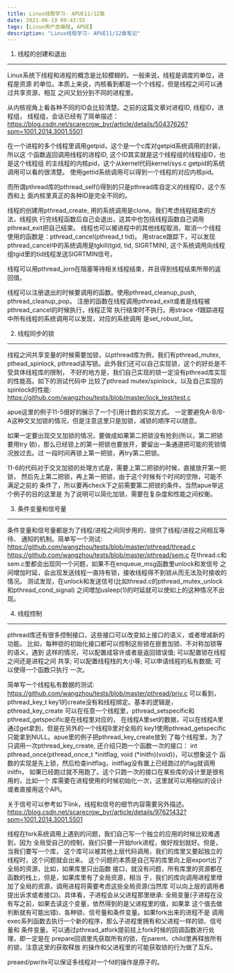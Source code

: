 ```yaml
---
title: Linux线程学习- APUE11/12章
date: 2021-06-19 09:43:55
tags: [Linux用户态编程, APUE]
description: "Linux线程学习- APUE11/12章笔记"
---
```


1. 线程的创建和退出
-------------------

 Linux系统下线程和进程的概念是比较模糊的。一般来说，线程是调度的单位，进程是资源
 的单位。本质上来说，内核看到都是一个个线程，但是线程之间可以通过共享资源，相互
 之间又划分到不同的进程里。

 从内核视角上看各种不同的ID会比较清楚。之前的这篇文章对进程ID, 线程ID，进程组，
 线程组，会话已经有了简单描述：
 https://blog.csdn.net/scarecrow_byr/article/details/50437626?spm=1001.2014.3001.5501

 在一个进程的多个线程里调用getpid，这个是一个c库对getpid系统调用的封装，所以这
 个函数返回调用线程的进程ID, 这个ID其实就是这个线程组的线程组ID，也是这个线程组
 的主线程的内核pid，这个从kernel代码kernel/sys.c getpid的系统调用可以看的很清楚。
 使用gettid系统调用可以得到一个线程的对应内核pid。

 而所谓pthread库的pthread_self()得到的只是pthread库自定义的线程ID，这个东西和上
 面内核里真正的各种ID是完全不同的。

 线程的创建用pthread_create, 用的系统调用是clone。我们考虑线程结束的方法，线程执
 行完线程函数后自己会退出，这其中也包括线程函数自己调用pthread_exit把自己结束。
 线程也可以被进程中的其他线程取消，取消一个线程使用的函数是：pthread_cancel(pthread_t tid)。
 用strace跟踪下，可以发现pthread_cancel中的系统调用是tgkill(tgid, tid, SIGRTMIN),
 这个系统调用向线程组tgid里的tid线程发送SIGRTMIN信号。

 线程可以用pthread_jorn在阻塞等待相关线程结束，并且得到线程结束所带的返回值。

 线程可以注册退出的时候要调用的函数。使用pthread_cleanup_push, pthread_cleanup_pop。
 注册的函数在线程调用pthread_exit或者是线程被pthread_cancel的时候执行，线程正常
 执行结束时不执行。用strace -f跟踪进程中所有线程的系统调用可以发现，对应的系统调用
 是set_robust_list。

2. 线程同步的锁
---------------

 线程之间共享变量的时候需要加锁，以pthread库为例，我们有pthread_mutex, pthead_spinlock,
 pthread读写锁。此外我们还可以自己实现锁，这个的好处是不受具体线程库的限制，
 不好的地方是，我们自己实现的锁一定没有pthread库实现的性能高。如下的测试代码中
 比较了pthread mutex/spinlock，以及自己实现的spinlock的性能:
 https://github.com/wangzhou/tests/blob/master/lock_test/test.c

 apue这里的例子11-5很好的展示了一个引用计数的实现方式。 
 一定要避免A-B/B-A这种交叉加锁的情况，但是注意这里只是加锁，减锁的顺序可以随意。

 如果一定要出现交叉加锁的情况，要做成如果第二把锁没有抢到(所以，第二把锁要用try
 锁)，那么已经锁上的第一把锁也要放开，要留出一条通道把可能的死锁情况放过去。过
 一段时间再锁上第一把锁，再try第二把锁。

 11-6的代码对于交叉加锁的处理方式是，需要上第二把锁的时候，直接放开第一把锁，
 然后先上第二把锁，再上第一把锁，由于这个时候有个时间的空隙，可能不满足之前的
 条件了，所以要再check下之前需要第二把锁的条件。当然apue举这个例子的目的这里是
 为了说明可以简化加锁，需要在复杂度和性能之间权衡。
 
3. 条件变量和信号量
-------------------

 条件变量和信号量都是为了线程/进程之间同步用的，提供了线程/进程之间相互等待、
 通知的机制。简单写一个测试:
 https://github.com/wangzhou/tests/blob/master/pthread/thread.c
 https://github.com/wangzhou/tests/blob/master/pthread/sem.c
 在thread.c和sem.c里都会出现同一个问题，如果不在enqueue_msg函数里unlock和发信号
 之间增加时延，会出现发送线程一直持有锁，接收线程得不到锁从而无法及时接收的情况。
 测试发现，在unlock和发送信号(比如thread.c的pthread_mutex_unlock和pthread_cond_signal)
 之间增加usleep(1)的时延就可以使如上的这种情况不出现。

4. 线程控制
-----------

 pthread库还有很多控制接口，这些接口可以改变如上接口的语义，或者增减新的功能。
 比如，每种锁的初始化接口都可以控制这些锁在嵌套加锁、不对称加锁等的语义，遇到
 这样的情况，可以配置成容许或者是返回错误值; 可以配置锁在线程之间还是进程之间
 共享; 可以配置线程栈的大小等; 可以申请线程的私有数据; 可以使得一个函数只执行
 一次。

 简单写一个线程私有数据的测试:
 https://github.com/wangzhou/tests/blob/master/pthread/priv.c
 可以看到，pthread_key_t key1的create没有和线程绑定。基本的逻辑是，pthread_key_create
 可以在任意一个线程里，pthread_setspecific和pthread_getspecific是在线程里对应的，
 在线程A里set的数据，可以在线程A里通过get拿到，但是在另外的一个线程B里对全局的
 key1使用pthread_getspecific只能拿到NULL。apue里的例子把pthread_key_create放到
 了每个线程里，为了只调用一次pthread_key_create, 还介绍只跑一个函数一次的接口：
 int pthread_once(pthread_once_t *initflag, void (*initfn)(void))，可以想象这个
 函数的实现是先上锁，然后检查initflag，initflag没有置上已经跑过的flag就调用initfn，
 如果已经跑过就不用跑了。这个只跑一次的接口在某些库的设计里是很有用的，比如一个
 库需要在进程使用的时候初始化一次，这里就可以用相似的设计或者直接用这个API。

 关于信号可以参考如下link，线程和信号的细节内容需要另外描述。
 https://blog.csdn.net/scarecrow_byr/article/details/97621432?spm=1001.2014.3001.5501

 线程在fork系统调用上遇到的问题，我们自己写一个独立的应用的时候比较难遇到，因为
 全局受自己的控制，我们只要一开始fork进程，做好规划就好。但是，当我们要写一个库，
 这个库可以被其他上层代码调用，我们的库里又要起独立的线程时，这个问题就会出来。
 这个问题的本质是自己写的库里向上层export出了全局的资源，比如，如果库里只出函数
 接口，就没有问题，所有库里的资源都在函数的栈上，但是，如果库里有了全局资源，相当
 于，我们的库向调用进程里增加了全局的资源，调用进程将需要考虑这些全局资源(当然库
 可以向上层的调用者提出诉求或者接口)。具体看，子进程会从父进程那里继承:
 全局变量(子进程在没有写之前，如果去读这个变量，依然得到的是父进程里的值，如果拿
 这个值去做判断就有可能出错)、各种锁、信号量和条件变量。如果fork出来的进程不是
 调用exec系列函数去执行一个新的程序，那么子进程里拥有和父进程一样的锁、信号量和
 条件变量。可以通过pthread_atfork提前挂上fork时候的回调函数进行处理，即一定是在
 prepare回调里先获取所有的锁，在parent、child里再释放所有的锁，注意这里的获取释放
 的操作和父进程里的可能获取锁的行为做了互斥。
 
 preaed/pwrite可以保证多线程对一个fd的操作是原子的。
